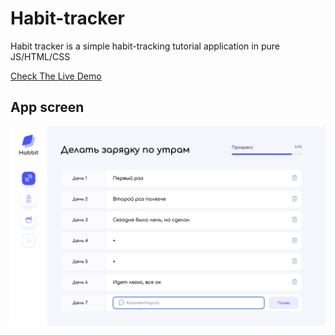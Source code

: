 # Habit-tracker
Habit tracker is a simple habit-tracking tutorial application in pure JS/HTML/CSS

[Check The Live Demo](https://habit-tracker-from-alex.netlify.app/)

## App screen
![screen 1](https://github.com/alexburakov/habit-tracker/blob/main/screen.png)
